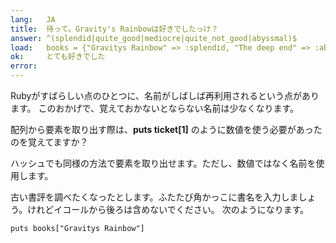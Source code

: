 ```yaml
---
lang:   JA
title:  待って。Gravity's Rainbowは好きでしたっけ？
answer: ^(splendid|quite_good|mediocre|quite_not_good|abyssmal)$
load:   books = {"Gravitys Rainbow" => :splendid, "The deep end" => :abyssmal, "Living colors" => :mediocre}
ok:     とても好きでした
error:  
---
```


Rubyがすばらしい点のひとつに、名前がしばしば再利用されるという点があります。
このおかげで、覚えておかないとならない名前は少なくなります。

配列から要素を取り出す際は、__puts ticket[1]__ のように数値を使う必要があったのを覚えてますか？

ハッシュでも同様の方法で要素を取り出せます。ただし、数値ではなく名前を使用します。

古い書評を調べたくなったとします。ふたたび角かっこに書名を入力しましょう。けれどイコールから後ろは含めないでください。
次のようになります。

    puts books["Gravitys Rainbow"]
